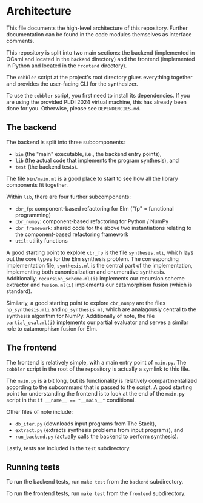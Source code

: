 # Architecture

This file documents the high-level architecture of this repository. Further
documentation can be found in the code modules themselves as interface comments.

This repository is split into two main sections: the backend (implemented in
OCaml and located in the `backend` directory) and the frontend (implemented in
Python and located in the `frontend` directory).

The `cobbler` script at the project's root directory glues everything together
and provides the user-facing CLI for the synthesizer.

To use the `cobbler` script, you first need to install its dependencies. If you
are using the provided PLDI 2024 virtual machine, this has already been done for
you. Otherwise, please see `DEPENDENCIES.md`.

## The backend

The backend is split into three subcomponents:

- `bin` (the "main" executable, i.e., the backend entry points),
- `lib` (the actual code that implements the program synthesis), and
- `test` (the backend tests).

The file `bin/main.ml` is a good place to start to see how all the library
components fit together.

Within `lib`, there are four further subcomponents:

- `cbr_fp`: component-based refactoring for Elm ("fp" = functional programming)
- `cbr_numpy`: component-based refactoring for Python / NumPy
- `cbr_framework`: shared code for the above two instantiations relating to
  the component-based refactoring framework
- `util`: utility functions

A good starting point to explore `cbr_fp` is the file `synthesis.mli`, which
lays out the core types for the Elm synthesis problem. The corresponding
implementation file, `synthesis.ml` is the central part of the implementation,
implementing both canonicalization and enumerative synthesis. Additionally,
`recursion_scheme.ml(i)` implements our recursion scheme extractor and
`fusion.ml(i)` implements our catamorphism fusion (which is standard).

Similarly, a good starting point to explore `cbr_numpy` are the files
`np_synthesis.mli` and `np_synthesis.ml`, which are analagously central to the
synthesis algorithm for NumPy. Additionally of note, the file
`partial_eval.ml(i)` implements our partial evaluator and serves a similar role
to catamorphism fusion for Elm.

## The frontend

The frontend is relatively simple, with a main entry point of `main.py`. The
`cobbler` script in the root of the repository is actually a symlink to this
file.

The `main.py` is a bit long, but its functionality is relatively
compartmentalized according to the subcommand that is passed to the script. A
good starting point for understanding the frontend is to look at the end of
the `main.py` script in the `if __name__ == "__main__"` conditional.

Other files of note include:

- `db_iter.py` (downloads input programs from The Stack),
- `extract.py` (extracts synthesis problems from input programs), and
- `run_backend.py` (actually calls the backend to perform synthesis).

Lastly, tests are included in the `test` subdirectory.

## Running tests

To run the backend tests, run `make test` from the `backend` subdirectory.

To run the frontend tests, run `make test` from the `frontend` subdirectory.
